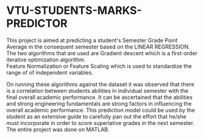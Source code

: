 # VTU-STUDENTS-MARKS-PREDICTOR

This project is aimed at predicting a student's Semester Grade Point Average in the consequent semester based on the LINEAR REGRESSION.  
The two algorithms that are used are  Gradient descent which is a first-order iterative optimization algorithm.  
Feature Normalization or Feature Scaling which is used to standardize the range of of independent variables.   

On running these algorithms against the dataset it was observed that there is a correlation between students abilities in individual semester with the final overall academic performance. It can be ascertained that the abilities and strong engineering fundamentals are strong factors in influencing the overall academic performance.  This prediction model could be used by the student as an extensive guide to carefully pan out the effort that he/she must incorporate in order to score superlative grades in the next semester. The entire project was done on MATLAB.  
